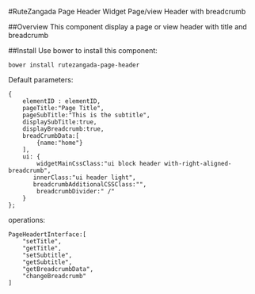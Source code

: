 #RuteZangada Page Header Widget
Page/view Header with breadcrumb

##Overview
This component display a page or view header with title and breadcrumb  

##Install
Use bower to install this component:

```
bower install rutezangada-page-header
```

Default parameters:
```
{
    elementID : elementID,
    pageTitle:"Page Title",
    pageSubTitle:"This is the subtitle",
    displaySubTitle:true,
    displayBreadcrumb:true,
    breadCrumbData:[
        {name:"home"}
    ],
    ui: {
        widgetMainCssClass:"ui block header with-right-aligned-breadcrumb",
       innerClass:"ui header light",
       breadcrumbAdditionalCSSClass:"",
        breadcrumbDivider:" /"
    }
};
```

operations:

```
PageHeadertInterface:[
    "setTitle",
    "getTitle",
    "setSubtitle",
    "getSubtitle",
    "getBreadcrumbData",
    "changeBreadcrumb"
]
```